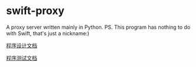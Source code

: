 # swift-proxy
A proxy server written mainly in Python.  PS. This program has nothing to do with Swift, that's just a nickname:)

[程序设计文档](https://github.com/Qogir-Chiu/swift-proxy/blob/main/%E7%A8%8B%E5%BA%8F%E8%AE%BE%E8%AE%A1%E6%96%87%E6%A1%A3.md)

[程序测试文档](https://github.com/Qogir-Chiu/swift-proxy/blob/main/%E7%A8%8B%E5%BA%8F%E6%B5%8B%E8%AF%95%E6%96%87%E6%A1%A3.md)
